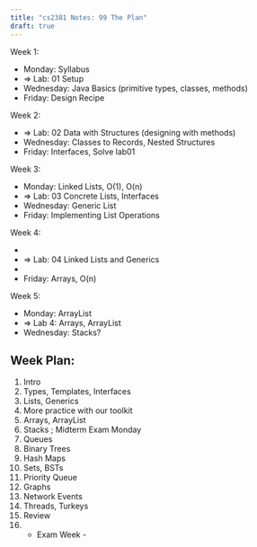 ```yaml
---
title: "cs2381 Notes: 99 The Plan"
draft: true
---
```


Week 1:

 - Monday: Syllabus
 - => Lab: 01 Setup
 - Wednesday: Java Basics (primitive types, classes, methods)
 - Friday: Design Recipe
 
Week 2:

 - => Lab: 02 Data with Structures (designing with methods)
 - Wednesday: Classes to Records, Nested Structures
 - Friday: Interfaces, Solve lab01

Week 3:

 - Monday: Linked Lists, O(1), O(n)
 - => Lab: 03 Concrete Lists, Interfaces
 - Wednesday: Generic List
 - Friday: Implementing List Operations

Week 4:

 - 
 - => Lab: 04 Linked Lists and Generics
 -  
 - Friday: Arrays, O(n)

Week 5: 
 
  - Monday: ArrayList
  - => Lab 4: Arrays, ArrayList
  - Wednesday: Stacks?


## Week Plan:

 1. Intro
 2. Types, Templates, Interfaces
 3. Lists, Generics
 4. More practice with our toolkit
 5. Arrays, ArrayList
 6. Stacks ; Midterm Exam Monday
 7. Queues
 8. Binary Trees
 9. Hash Maps
 10. Sets, BSTs
 11. Priority Queue
 12. Graphs
 13. Network Events
 14. Threads, Turkeys
 15. Review
 16. - Exam Week -
